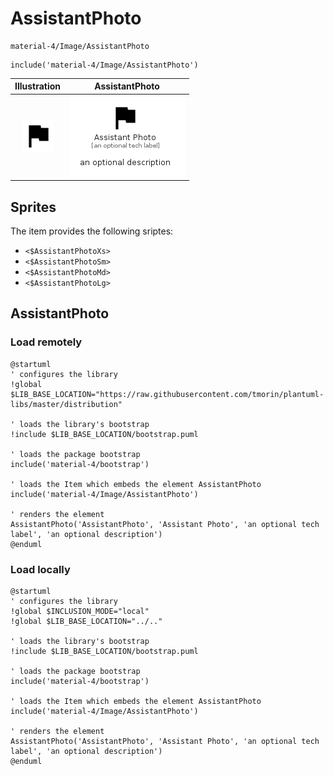 # AssistantPhoto


```text
material-4/Image/AssistantPhoto
```

```text
include('material-4/Image/AssistantPhoto')
```



| Illustration | AssistantPhoto |
| :---: | :---: |
| ![illustration for Illustration](../../material-4/Image/AssistantPhoto.png) | ![illustration for AssistantPhoto](../../material-4/Image/AssistantPhoto.Local.png) |



## Sprites
The item provides the following sriptes:

- `<$AssistantPhotoXs>`
- `<$AssistantPhotoSm>`
- `<$AssistantPhotoMd>`
- `<$AssistantPhotoLg>`





## AssistantPhoto

### Load remotely
```plantuml
@startuml
' configures the library
!global $LIB_BASE_LOCATION="https://raw.githubusercontent.com/tmorin/plantuml-libs/master/distribution"

' loads the library's bootstrap
!include $LIB_BASE_LOCATION/bootstrap.puml

' loads the package bootstrap
include('material-4/bootstrap')

' loads the Item which embeds the element AssistantPhoto
include('material-4/Image/AssistantPhoto')

' renders the element
AssistantPhoto('AssistantPhoto', 'Assistant Photo', 'an optional tech label', 'an optional description')
@enduml
```

### Load locally
```plantuml
@startuml
' configures the library
!global $INCLUSION_MODE="local"
!global $LIB_BASE_LOCATION="../.."

' loads the library's bootstrap
!include $LIB_BASE_LOCATION/bootstrap.puml

' loads the package bootstrap
include('material-4/bootstrap')

' loads the Item which embeds the element AssistantPhoto
include('material-4/Image/AssistantPhoto')

' renders the element
AssistantPhoto('AssistantPhoto', 'Assistant Photo', 'an optional tech label', 'an optional description')
@enduml
```


